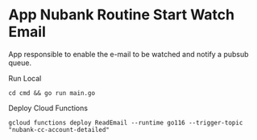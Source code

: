 # App Nubank Routine Start Watch Email

App responsible to enable the e-mail to be watched and notify a pubsub queue.

Run Local
```shell
cd cmd && go run main.go
```

Deploy Cloud Functions
```shell
gcloud functions deploy ReadEmail --runtime go116 --trigger-topic "nubank-cc-account-detailed"
```